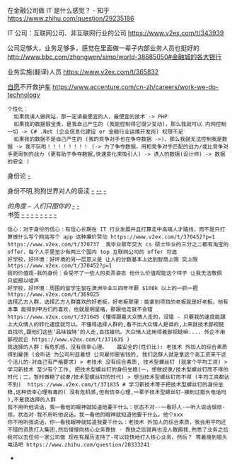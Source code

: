 
在金融公司做 IT 是什么感觉？ - 知乎
https://www.zhihu.com/question/29235186

IT 公司：互联网公司、非互联网行业的公司
https://www.v2ex.com/t/343939

公司足够大，业务足够多，感觉在里面做一辈子内部业务人员也挺好的
http://www.bbc.com/zhongwen/simp/world-38685050#金融城的各大银行

业务实施(翻译)人员 https://www.v2ex.com/t/365832

[自愿](https://github.com/7900ms/000nottheater_deserted_systemsoftware/tree/master/supplementary/Zhihua#自愿--去考虑在身份转化时唯一能互通的东西)不开救护[车](https://github.com/7900ms/000nottheater_deserted_systemlibrary/blob/master/supplementary/chain-救护车.txt) https://www.accenture.com/cn-zh/careers/work-we-do-technology

```
个性化：
  如果我请人做网站，那一定请最便宜的人、最便宜的技术 -> PHP
  如果我的数据很宝贵，是我自己产生的 (我能控制得它很少变动)，那么我就可以 内网控制一切 -> C# .Net (企业信息化建设 or 金融行业运维开发岗) 权限不足
  如果我的数据不是自己产生的 (我的竞争对手也在争夺数据 ->)，那么我就无法控制我是数据 -> 我不玩啦！！！！！！！！ (-> 为了争夺数据，用和竞争对手匹配的战力/或比竞争对手更周到的战力 (更有助于争夺数据,快速变化来吸引人) -> 诱人的数据(设计师) -> 数据的安全 )
```

身份论 [-](https://github.com/7900ms/000nottheater_deserted_systemlibrary/blob/master/supplementary/week-Rob.txt)

身份不明,狗狗世界对人的亵渎 [-](https://www.v2ex.com/notes/28704) [--](https://www.zhihu.com/question/37255819#G数据库开发。被坑了不懂考取证书) [-](https://stateofdev.com/c/backend#坑的合集)

$的角度-人们只图你的$ [-](https://github.com/7900ms/000nottheater_deserted_systemlibrary/blob/master/supplementary/week-Rob.txt#动手能力不是很强，但作业总能大高分) [-](https://github.com/7900ms/000nottheater_deserted_systemsoftware/tree/master/supplementary/term-robber) <br> 书签 [-](http://www.yitaiedu.com/sap/standard/abap.htm#sap教程abap#GuoYu) [-](http://www.yitaiedu.com/blog/?p=135#GuoYuSAP) [-](http://sap.iteye.com/blog/155117) [-](http://www.itpub.net/thread-1710689-1-1.html) [-](https://www.zhihu.com/question/33584961#SAP跑在Netweaver平台上-描述业务底层) [-](http://www.echojb.com/sap/2016/11/04/251621.html) [-](http://www.sohu.com/a/142137530_163524#防止下套) [-](https://github.com/7900ms/000nottheater_deserted_forfindingmore/tree/master/tech-translation#翻译)

```
信心：对于身份的信心：有信心长期在 IT 行业发展并且打算走中高端人才路线，而不是只打算做什么写个网站写个 app 这种廉价劳动 https://www.v2ex.com/t/370452?p=1 https://www.v2ex.com/t/370737  我毕业那年交大 cs 硕士毕业的三分之二都有淘宝的 offer，每个人手里至少有两三个国内 top 互联网公司的 offer 可选
好学校，好环境：好环境的另一层意义是 让人的分数基本上达到智商上限 突上限 https://www.v2ex.com/t/370452?p=1
我的价值观-我的身份：会受不了一些人的卖弄姿态 他什么价值观能这个样子 让我无法敬佩 只能报以嘘声
好学校，好环境：周围的留学生留在澳洲毕业三四年年薪 $100k 以上的一抓一把 https://www.v2ex.com/t/369025
选择乙方人群，选择乙方人群喜欢的好老板，好老板那里：能拿到项目的老板就是好老板。他有本事 能得到甲方们的喜欢，他就是明星咯，那跟他走就不会错 https://www.v2ex.com/t/371645 (懂得跟着大众情人走的，没错 - 只要我的速度能跟上大众情人的转化速度就可以。不懂得选择人群的,看不出大众情人是谁的,上来就技术鄙视链 自找坑,跟他们这些‘品味独特’的人走,自找被坑。大众情人还用得着鄙视链嘛.... 外企不用鄙视民企 https://www.v2ex.com/t/371635 )
我选择的人群：有危机感，没有侥幸心理。   最安全的(性价比): 老技术 外加人的综合素质得到雇佣 (会听话 为公司利益着想 公司雇你是省钱的, 我们这群人就是拿这个高工资来干这个活儿的-对自己有严格要求) > 老技术 没有综合素质, 技术型螺丝钉 (就拿个平均工资) > 学习新技术 至少有个工作, 把技术型螺丝钉的身份坐稳(一，想做奴隶/技术型螺丝钉而不得的时代；二，暂时做稳了奴隶/技术型螺丝钉的时代) > 想当技术型螺丝钉而不得 (平均工资都达不到)  https://www.v2ex.com/t/371835 # 学习新技术等于把技术型螺丝钉的身份坐稳,这种侥幸心理有毒的( 没有危机感,但有侥幸心理,一辈子技术型螺丝钉-接到过猎头电话吗 ),不是我选择的人群
我不用听他说话，我一看他的眼神就知道他要干什么：状态不对--一看好人-一听人说话很烦-烦。状态对-我不用听他说话，我一看他的眼神就知道他要干什么。他个xxx
你不用听我说话，你一看我眼神就知道我要干什么：老技术 外加人的综合素质，我会用平均还不错的资质打入集团,然后慢慢向核心业务靠拢 - 靠拢之后就再也没人敢踢我,熟悉了业务之后我可以去任何一家公司做 现在有履历支持了-可以较快地打入核心业务，然后？ 等着接到猎头电话吧 https://www.zhihu.com/question/20333241
```


-
